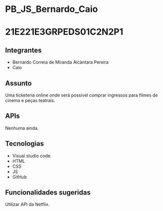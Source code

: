 # PB_JS_Bernardo_Caio
<h1>21E221E3GRPEDS01C2N2P1</h1>

<h2>Integrantes</h2>
<ul>
  <li>Bernardo Correia de Miranda Alcântara Pereira</li>
  <li> Caio</li>
 </ul>

<h2>Assunto</h2>
  Uma ticketeria online onde será possível comprar ingressos para filmes de cinema e peças teatrais.
  
<h2>APIs</h2>
  Nenhuma ainda.
  
<h2>Tecnologias</h2>
  <ul>
    <li>Visual studio code.</li>
    <li>HTML</li>
    <li>CSS</li>
    <li>JS</li>
    <li>GitHub</li>
  </ul>
  
<h2>Funcionalidades sugeridas</h2>
  Utilizar API da Netflix.
